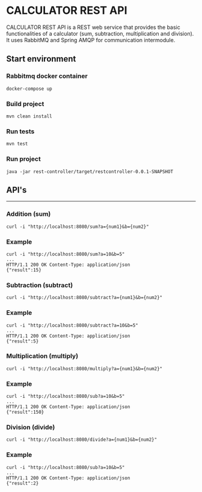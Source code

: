 # CALCULATOR REST API

CALCULATOR REST API is a REST web service that provides the basic functionalities of a calculator (sum, subtraction, multiplication and division). It uses RabbitMQ and Spring AMQP for communication intermodule.

## Start environment

### Rabbitmq docker container
```
docker-compose up
```

### Build project
```
mvn clean install
```
### Run tests
```
mvn test
```
### Run project
```
java -jar rest-controller/target/restcontroller-0.0.1-SNAPSHOT
```

## API's
---

### Addition (sum)
```
curl -i "http://localhost:8080/sum?a={num1}&b={num2}"
```
### Example
```
curl -i "http://localhost:8080/sum?a=10&b=5"
...
HTTP/1.1 200 OK Content-Type: application/json
{"result":15}
```

### Subtraction (subtract)
```
curl -i "http://localhost:8080/subtract?a={num1}&b={num2}"
```
### Example
```
curl -i "http://localhost:8080/subtract?a=10&b=5"
...
HTTP/1.1 200 OK Content-Type: application/json
{"result":5}
```

### Multiplication (multiply)
```
curl -i "http://localhost:8080/multiply?a={num1}&b={num2}"
```
### Example
```
curl -i "http://localhost:8080/sub?a=10&b=5"
...
HTTP/1.1 200 OK Content-Type: application/json
{"result":150}
```

### Division (divide)
```
curl -i "http://localhost:8080/divide?a={num1}&b={num2}"
```
### Example
```
curl -i "http://localhost:8080/sub?a=10&b=5"
...
HTTP/1.1 200 OK Content-Type: application/json
{"result":2}
```
